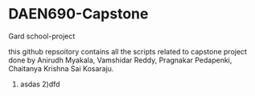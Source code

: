 # DAEN690-Capstone
Gard school-project

this github repsoitory contains all the scripts related to capstone project done by Anirudh Myakala, Vamshidar Reddy, Pragnakar Pedapenki, Chaitanya Krishna Sai Kosaraju.

1) asdas
2)dfd
